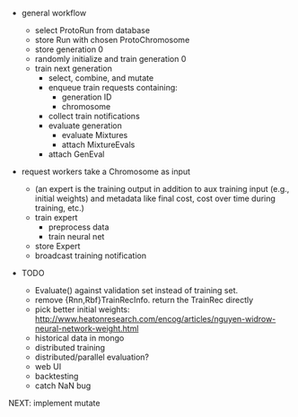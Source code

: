 - general workflow
  - select ProtoRun from database
  - store Run with chosen ProtoChromosome
  - store generation 0
  - randomly initialize and train generation 0
  - train next generation
    - select, combine, and mutate
    - enqueue train requests containing:
      - generation ID
      - chromosome
    - collect train notifications
    - evaluate generation
      - evaluate Mixtures
      - attach MixtureEvals
    - attach GenEval
  
- request workers take a Chromosome as input
  - (an expert is the training output in addition to aux training input (e.g., initial weights)
    and metadata like final cost, cost over time during training, etc.)
  - train expert
    - preprocess data
    - train neural net
  - store Expert
  - broadcast training notification
  
  
- TODO
  - Evaluate() against validation set instead of training set.
  - remove {Rnn,Rbf}TrainRecInfo. return the TrainRec directly
  - pick better initial weights: http://www.heatonresearch.com/encog/articles/nguyen-widrow-neural-network-weight.html
  - historical data in mongo
  - distributed training
  - distributed/parallel evaluation?
  - web UI
  - backtesting
  - catch NaN bug
  
NEXT: implement mutate
